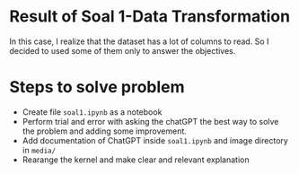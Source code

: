 # Result of Soal 1-Data Transformation

In this case, I realize that the dataset has a lot of columns to read. So I decided to used some of them only to answer the objectives.

# Steps to solve problem
- Create file `soal1.ipynb` as a notebook
- Perform trial and error with asking the chatGPT the best way to solve the problem and adding some improvement.
- Add documentation of ChatGPT inside `soal1.ipynb` and image directory in `media/`
- Rearange the kernel and make clear and relevant explanation

